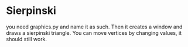 # Sierpinski
you need graphics.py and name it as such. Then it creates a window and draws a sierpinski triangle. You can move vertices by changing values, it should still work.
